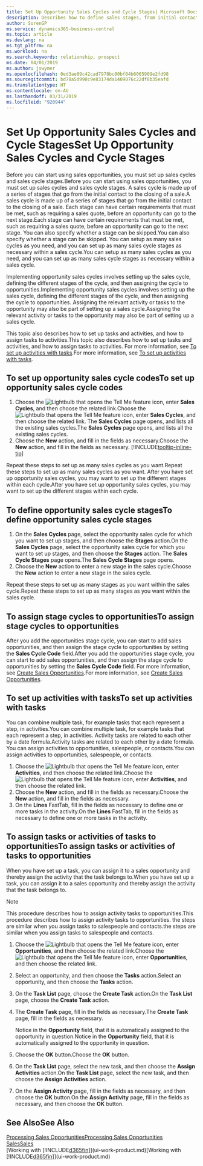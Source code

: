 ```yaml
---
title: Set Up Opportunity Sales Cycles and Cycle Stages| Microsoft Docs
description: Describes how to define sales stages, from initial contact to closing, to create a sales cycle and assign it to opportunities in Business Central.
author: SorenGP
ms.service: dynamics365-business-central
ms.topic: article
ms.devlang: na
ms.tgt_pltfrm: na
ms.workload: na
ms.search.keywords: relationship, prospect
ms.date: 04/01/2019
ms.author: jswymer
ms.openlocfilehash: 0ed3ae09c42cad7978bc00bf04b6065909e2fd98
ms.sourcegitcommit: bd78a5d990c9e83174da1409076c22df8b35eafd
ms.translationtype: HT
ms.contentlocale: en-AU
ms.lasthandoff: 03/31/2019
ms.locfileid: "920944"
---
```

# <a name="set-up-opportunity-sales-cycles-and-cycle-stages"></a><span data-ttu-id="b1f72-103">Set Up Opportunity Sales Cycles and Cycle Stages</span><span class="sxs-lookup"><span data-stu-id="b1f72-103">Set Up Opportunity Sales Cycles and Cycle Stages</span></span>
<span data-ttu-id="b1f72-104">Before you can start using sales opportunities, you must set up sales cycles and sales cycle stages.</span><span class="sxs-lookup"><span data-stu-id="b1f72-104">Before you can start using sales opportunities, you must set up sales cycles and sales cycle stages.</span></span> <span data-ttu-id="b1f72-105">A sales cycle is made up of a series of stages that go from the initial contact to the closing of a sale.</span><span class="sxs-lookup"><span data-stu-id="b1f72-105">A sales cycle is made up of a series of stages that go from the initial contact to the closing of a sale.</span></span> <span data-ttu-id="b1f72-106">Each stage can have certain requirements that must be met, such as requiring a sales quote, before an opportunity can go to the next stage.</span><span class="sxs-lookup"><span data-stu-id="b1f72-106">Each stage can have certain requirements that must be met, such as requiring a sales quote, before an opportunity can go to the next stage.</span></span> <span data-ttu-id="b1f72-107">You can also specify whether a stage can be skipped.</span><span class="sxs-lookup"><span data-stu-id="b1f72-107">You can also specify whether a stage can be skipped.</span></span> <span data-ttu-id="b1f72-108">You can setup as many sales cycles as you need, and you can set up as many sales cycle stages as necessary within a sales cycle.</span><span class="sxs-lookup"><span data-stu-id="b1f72-108">You can setup as many sales cycles as you need, and you can set up as many sales cycle stages as necessary within a sales cycle.</span></span>

<span data-ttu-id="b1f72-109">Implementing opportunity sales cycles involves setting up the sales cycle, defining the different stages of the cycle, and then assigning the cycle to opportunities.</span><span class="sxs-lookup"><span data-stu-id="b1f72-109">Implementing opportunity sales cycles involves setting up the sales cycle, defining the different stages of the cycle, and then assigning the cycle to opportunities.</span></span> <span data-ttu-id="b1f72-110">Assigning the relevant activity or tasks to the opportunity may also be part of setting up a sales cycle.</span><span class="sxs-lookup"><span data-stu-id="b1f72-110">Assigning the relevant activity or tasks to the opportunity may also be part of setting up a sales cycle.</span></span>

<span data-ttu-id="b1f72-111">This topic also describes how to set up tasks and activities, and how to assign tasks to activities.</span><span class="sxs-lookup"><span data-stu-id="b1f72-111">This topic also describes how to set up tasks and activities, and how to assign tasks to activities.</span></span> <span data-ttu-id="b1f72-112">For more information, see [To set up activities with tasks](marketing-how-setup-opportunity-sales-cycles-stages.md#to-set-up-activities-with-tasks).</span><span class="sxs-lookup"><span data-stu-id="b1f72-112">For more information, see [To set up activities with tasks](marketing-how-setup-opportunity-sales-cycles-stages.md#to-set-up-activities-with-tasks).</span></span>

## <a name="to-set-up-opportunity-sales-cycle-codes"></a><span data-ttu-id="b1f72-113">To set up opportunity sales cycle codes</span><span class="sxs-lookup"><span data-stu-id="b1f72-113">To set up opportunity sales cycle codes</span></span>
1. <span data-ttu-id="b1f72-114">Choose the ![Lightbulb that opens the Tell Me feature](media/ui-search/search_small.png "Tell me what you want to do") icon, enter **Sales Cycles**, and then choose the related link.</span><span class="sxs-lookup"><span data-stu-id="b1f72-114">Choose the ![Lightbulb that opens the Tell Me feature](media/ui-search/search_small.png "Tell me what you want to do") icon, enter **Sales Cycles**, and then choose the related link.</span></span> <span data-ttu-id="b1f72-115">The **Sales Cycles** page opens, and lists all the existing sales cycles.</span><span class="sxs-lookup"><span data-stu-id="b1f72-115">The **Sales Cycles** page opens, and lists all the existing sales cycles.</span></span>
2. <span data-ttu-id="b1f72-116">Choose the **New** action, and fill in the fields as necessary.</span><span class="sxs-lookup"><span data-stu-id="b1f72-116">Choose the **New** action, and fill in the fields as necessary.</span></span> [!INCLUDE[tooltip-inline-tip](includes/tooltip-inline-tip_md.md)]

<span data-ttu-id="b1f72-117">Repeat these steps to set up as many sales cycles as you want.</span><span class="sxs-lookup"><span data-stu-id="b1f72-117">Repeat these steps to set up as many sales cycles as you want.</span></span> <span data-ttu-id="b1f72-118">After you have set up opportunity sales cycles, you may want to set up the different stages within each cycle.</span><span class="sxs-lookup"><span data-stu-id="b1f72-118">After you have set up opportunity sales cycles, you may want to set up the different stages within each cycle.</span></span>

## <a name="to-define-opportunity-sales-cycle-stages"></a><span data-ttu-id="b1f72-119">To define opportunity sales cycle stages</span><span class="sxs-lookup"><span data-stu-id="b1f72-119">To define opportunity sales cycle stages</span></span>
1. <span data-ttu-id="b1f72-120">On the **Sales Cycles** page, select the opportunity sales cycle for which you want to set up stages, and then choose the **Stages** action.</span><span class="sxs-lookup"><span data-stu-id="b1f72-120">On the **Sales Cycles** page, select the opportunity sales cycle for which you want to set up stages, and then choose the **Stages** action.</span></span> <span data-ttu-id="b1f72-121">The **Sales Cycle Stages** page opens.</span><span class="sxs-lookup"><span data-stu-id="b1f72-121">The **Sales Cycle Stages** page opens.</span></span>
2. <span data-ttu-id="b1f72-122">Choose the **New** action to enter a new stage in the sales cycle.</span><span class="sxs-lookup"><span data-stu-id="b1f72-122">Choose the **New** action to enter a new stage in the sales cycle.</span></span>

<span data-ttu-id="b1f72-123">Repeat these steps to set up as many stages as you want within the sales cycle.</span><span class="sxs-lookup"><span data-stu-id="b1f72-123">Repeat these steps to set up as many stages as you want within the sales cycle.</span></span>

## <a name="to-assign-stage-cycles-to-opportunities"></a><span data-ttu-id="b1f72-124">To assign stage cycles to opportunities</span><span class="sxs-lookup"><span data-stu-id="b1f72-124">To assign stage cycles to opportunities</span></span>
<span data-ttu-id="b1f72-125">After you add the opportunities stage cycle, you can start to add sales opportunities, and then assign the stage cycle to opportunities by setting the **Sales Cycle Code** field.</span><span class="sxs-lookup"><span data-stu-id="b1f72-125">After you add the opportunities stage cycle, you can start to add sales opportunities, and then assign the stage cycle to opportunities by setting the **Sales Cycle Code** field.</span></span> <span data-ttu-id="b1f72-126">For more information, see [Create Sales Opportunities](marketing-how-create-opportunities.md).</span><span class="sxs-lookup"><span data-stu-id="b1f72-126">For more information, see [Create Sales Opportunities](marketing-how-create-opportunities.md).</span></span>

## <a name="to-set-up-activities-with-tasks"></a><span data-ttu-id="b1f72-127">To set up activities with tasks</span><span class="sxs-lookup"><span data-stu-id="b1f72-127">To set up activities with tasks</span></span>
<span data-ttu-id="b1f72-128">You can combine multiple task, for example tasks that each represent a step, in activities.</span><span class="sxs-lookup"><span data-stu-id="b1f72-128">You can combine multiple task, for example tasks that each represent a step, in activities.</span></span> <span data-ttu-id="b1f72-129">Activity tasks are related to each other by a date formula.</span><span class="sxs-lookup"><span data-stu-id="b1f72-129">Activity tasks are related to each other by a date formula.</span></span> <span data-ttu-id="b1f72-130">You can assign activities to opportunities, salespeople, or contacts.</span><span class="sxs-lookup"><span data-stu-id="b1f72-130">You can assign activities to opportunities, salespeople, or contacts.</span></span>

1. <span data-ttu-id="b1f72-131">Choose the ![Lightbulb that opens the Tell Me feature](media/ui-search/search_small.png "Tell me what you want to do") icon, enter **Activities**, and then choose the related link.</span><span class="sxs-lookup"><span data-stu-id="b1f72-131">Choose the ![Lightbulb that opens the Tell Me feature](media/ui-search/search_small.png "Tell me what you want to do") icon, enter **Activities**, and then choose the related link.</span></span>
2. <span data-ttu-id="b1f72-132">Choose the **New** action, and fill in the fields as necessary.</span><span class="sxs-lookup"><span data-stu-id="b1f72-132">Choose the **New** action, and fill in the fields as necessary.</span></span>
3. <span data-ttu-id="b1f72-133">On the **Lines** FastTab, fill in the fields as necessary to define one or more tasks in the activity.</span><span class="sxs-lookup"><span data-stu-id="b1f72-133">On the **Lines** FastTab, fill in the fields as necessary to define one or more tasks in the activity.</span></span>

## <a name="to-assign-tasks-or-activities-of-tasks-to-opportunities"></a><span data-ttu-id="b1f72-134">To assign tasks or activities of tasks to opportunities</span><span class="sxs-lookup"><span data-stu-id="b1f72-134">To assign tasks or activities of tasks to opportunities</span></span>
<span data-ttu-id="b1f72-135">When you have set up a task, you can assign it to a sales opportunity and thereby assign the activity that the task belongs to.</span><span class="sxs-lookup"><span data-stu-id="b1f72-135">When you have set up a task, you can assign it to a sales opportunity and thereby assign the activity that the task belongs to.</span></span>

> [!NOTE]  
>   <span data-ttu-id="b1f72-136">This procedure describes how to assign activity tasks to opportunities.</span><span class="sxs-lookup"><span data-stu-id="b1f72-136">This procedure describes how to assign activity tasks to opportunities.</span></span> <span data-ttu-id="b1f72-137">the steps are similar when you assign tasks to salespeople and contacts.</span><span class="sxs-lookup"><span data-stu-id="b1f72-137">the steps are similar when you assign tasks to salespeople and contacts.</span></span>

1. <span data-ttu-id="b1f72-138">Choose the ![Lightbulb that opens the Tell Me feature](media/ui-search/search_small.png "Tell me what you want to do") icon, enter **Opportunities**, and then choose the related link.</span><span class="sxs-lookup"><span data-stu-id="b1f72-138">Choose the ![Lightbulb that opens the Tell Me feature](media/ui-search/search_small.png "Tell me what you want to do") icon, enter **Opportunities**, and then choose the related link.</span></span>
2. <span data-ttu-id="b1f72-139">Select an opportunity, and then choose the **Tasks** action.</span><span class="sxs-lookup"><span data-stu-id="b1f72-139">Select an opportunity, and then choose the **Tasks** action.</span></span>
3. <span data-ttu-id="b1f72-140">On the **Task List** page, choose the **Create Task** action.</span><span class="sxs-lookup"><span data-stu-id="b1f72-140">On the **Task List** page, choose the **Create Task** action.</span></span>
4.  <span data-ttu-id="b1f72-141">The **Create Task** page, fill in the fields as necessary.</span><span class="sxs-lookup"><span data-stu-id="b1f72-141">The **Create Task** page, fill in the fields as necessary.</span></span>

    <span data-ttu-id="b1f72-142">Notice in the **Opportunity** field, that it is automatically assigned to the opportunity in question.</span><span class="sxs-lookup"><span data-stu-id="b1f72-142">Notice in the **Opportunity** field, that it is automatically assigned to the opportunity in question.</span></span>
5. <span data-ttu-id="b1f72-143">Choose the **OK** button.</span><span class="sxs-lookup"><span data-stu-id="b1f72-143">Choose the **OK** button.</span></span>
6. <span data-ttu-id="b1f72-144">On the **Task List** page, select the new task, and then choose the **Assign Activities** action.</span><span class="sxs-lookup"><span data-stu-id="b1f72-144">On the **Task List** page, select the new task, and then choose the **Assign Activities** action.</span></span>
7. <span data-ttu-id="b1f72-145">On the **Assign Activity** page, fill in the fields as necessary, and then choose the **OK** button.</span><span class="sxs-lookup"><span data-stu-id="b1f72-145">On the **Assign Activity** page, fill in the fields as necessary, and then choose the **OK** button.</span></span>

## <a name="see-also"></a><span data-ttu-id="b1f72-146">See Also</span><span class="sxs-lookup"><span data-stu-id="b1f72-146">See Also</span></span>
[<span data-ttu-id="b1f72-147">Processing Sales Opportunities</span><span class="sxs-lookup"><span data-stu-id="b1f72-147">Processing Sales Opportunities</span></span>](marketing-processing-sales-opportunities.md)  
[<span data-ttu-id="b1f72-148">Sales</span><span class="sxs-lookup"><span data-stu-id="b1f72-148">Sales</span></span>](sales-manage-sales.md)  
<span data-ttu-id="b1f72-149">[Working with [!INCLUDE[d365fin](includes/d365fin_md.md)]](ui-work-product.md)</span><span class="sxs-lookup"><span data-stu-id="b1f72-149">[Working with [!INCLUDE[d365fin](includes/d365fin_md.md)]](ui-work-product.md)</span></span>
